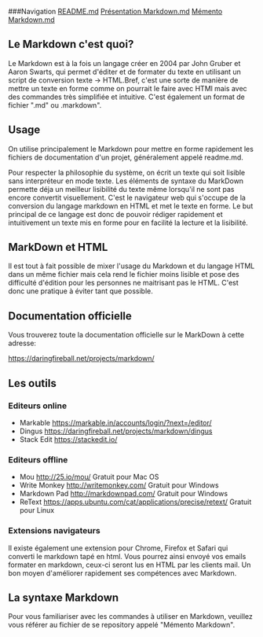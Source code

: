 ###Navigation
[README.md](https://github.com/bouchat-marieange/exercice-markdown/blob/master/README.md)
[Présentation Markdown.md](https://github.com/bouchat-marieange/exercice-markdown/blob/master/Pr%C3%A9sentation%20Markdown.md)
[Mémento Markdown.md](https://github.com/bouchat-marieange/exercice-markdown/blob/master/M%C3%A9mento%20Markdown.md)

## Le Markdown c'est quoi?

Le Markdown est à la fois un langage créer en 2004 par John Gruber et Aaron Swarts, qui permet d'éditer et de formater du texte en utilisant un script de conversion texte -> HTML.Bref, c'est une sorte de manière de mettre un texte en forme comme on pourrait le faire avec HTMl mais avec des commandes très simplifiée et intuitive. C'est également un format de fichier ".md" ou .markdown".


## Usage

On utilise principalement le Markdown pour mettre en forme rapidement les fichiers de documentation d'un projet, généralement appelé readme.md.

Pour respecter la philosophie du système, on écrit un texte qui soit lisible sans interpréteur en mode texte. Les éléments de syntaxe du MarkDown permette déja un meilleur lisibilité du texte même lorsqu'il ne sont pas encore convertit visuellement. C'est le navigateur web qui s'occupe de la conversion du langage markdown en HTML et met le texte en forme. Le but principal de ce langage est donc de pouvoir rédiger rapidement et intuitivement un texte mis en forme pour en facilité la lecture et la lisibilité.


## MarkDown et HTML

Il est tout à fait possible de mixer l'usage du Markdown et du langage HTML dans un même fichier mais cela rend le fichier moins lisible et pose des difficulté d'édition pour les personnes ne maitrisant pas le HTML. C'est donc une pratique à éviter tant que possible.


## Documentation officielle

Vous trouverez toute la documentation officielle sur le MarkDown à cette adresse:

<https://daringfireball.net/projects/markdown/>



## Les outils

### Editeurs online

 * Markable <https://markable.in/accounts/login/?next=/editor/>
 * Dingus <https://daringfireball.net/projects/markdown/dingus>
 * Stack Edit <https://stackedit.io/>

### Editeurs offline

 * Mou <http://25.io/mou/> Gratuit pour Mac OS
 * Write Monkey <http://writemonkey.com/> Gratuit pour Windows
 * Markdown Pad <http://markdownpad.com/> Gratuit pour Windows
 * ReText <https://apps.ubuntu.com/cat/applications/precise/retext/> Gratuit pour Linux

### Extensions navigateurs

Il existe également une extension pour Chrome, Firefox et Safari qui converti le markdown tapé en html. Vous pourrez ainsi envoyé vos emails formater en markdown, ceux-ci seront lus en HTML par les clients mail. Un bon moyen d'améliorer rapidement ses compétences avec Markdown.



## La syntaxe Markdown

Pour vous familiariser avec les commandes à utiliser en Markdown, veuillez vous référer au fichier de se repository appelé "Mémento Markdown".
